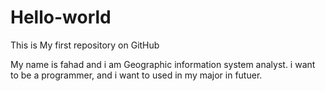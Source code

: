 # Hello-world
This is My first repository on GitHub


My name is fahad and i am Geographic information system analyst.
i want to be a programmer, and i want to used in my major in futuer.

